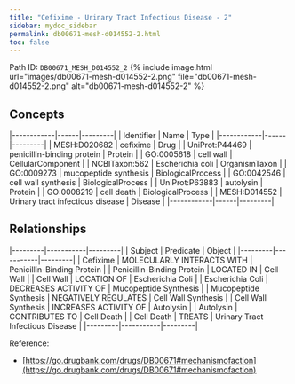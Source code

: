 ```yaml
---
title: "Cefixime - Urinary Tract Infectious Disease - 2"
sidebar: mydoc_sidebar
permalink: db00671-mesh-d014552-2.html
toc: false 
---
```



Path ID: `DB00671_MESH_D014552_2`
{% include image.html url="images/db00671-mesh-d014552-2.png" file="db00671-mesh-d014552-2.png" alt="db00671-mesh-d014552-2" %}

## Concepts

|------------|------|---------|
| Identifier | Name | Type    |
|------------|------|---------|
| MESH:D020682 | cefixime | Drug |
| UniProt:P44469 | penicillin-binding protein | Protein |
| GO:0005618 | cell wall | CellularComponent |
| NCBITaxon:562 | Escherichia coli | OrganismTaxon |
| GO:0009273 | mucopeptide synthesis | BiologicalProcess |
| GO:0042546 | cell wall synthesis | BiologicalProcess |
| UniProt:P63883 | autolysin | Protein |
| GO:0008219 | cell death | BiologicalProcess |
| MESH:D014552 | Urinary tract infectious disease | Disease |
|------------|------|---------|

## Relationships

|---------|-----------|---------|
| Subject | Predicate | Object  |
|---------|-----------|---------|
| Cefixime | MOLECULARLY INTERACTS WITH | Penicillin-Binding Protein |
| Penicillin-Binding Protein | LOCATED IN | Cell Wall |
| Cell Wall | LOCATION OF | Escherichia Coli |
| Escherichia Coli | DECREASES ACTIVITY OF | Mucopeptide Synthesis |
| Mucopeptide Synthesis | NEGATIVELY REGULATES | Cell Wall Synthesis |
| Cell Wall Synthesis | INCREASES ACTIVITY OF | Autolysin |
| Autolysin | CONTRIBUTES TO | Cell Death |
| Cell Death | TREATS | Urinary Tract Infectious Disease |
|---------|-----------|---------|

Reference: 
  - [https://go.drugbank.com/drugs/DB00671#mechanismofaction](https://go.drugbank.com/drugs/DB00671#mechanismofaction)
